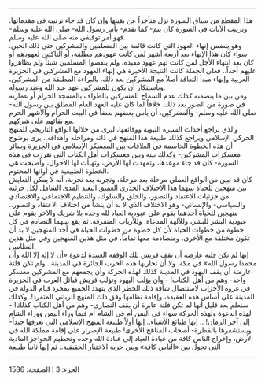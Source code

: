------------------------------------------------------------------------

هذا المقطع من سياق السورة نزل متأخراً عن بقيتها وإن كان قد جاء ترتيبه في
مقدماتها. وترتيب الآيات في السورة كان يتم- كما تقدم- بأمر رسول الله- صلى
الله عليه وسلم- فهو أمر توقيفي منه صلى الله عليه وسلم.  
وهو يتضمن إنهاء العهود التي كانت قائمة بين المسلمين والمشركين حتى ذلك
الحين. سواء كان هذا الإنهاء بعد أربعة أشهر لمن كانت عهودهم مطلقة، أو
الناكثين لعهودهم أو كان بعد انتهاء الأجل لمن كانت لهم عهود مقيدة، ولم
ينقصوا المسلمين شيئاً ولم يظاهروا عليهم أحداً.. فعلى الجملة كانت النتيجة
الأخيرة هي إنهاء العهود مع المشركين في الجزيرة العربية وإنهاء مبدأ
التعاقد أصلاً مع المشركين بعد ذلك، بالبراءة المطلقة من المشركين،
وباستنكار أن يكون للمشركين عهد عند الله وعند رسوله.  
ومن بين ما يتضمنه كذلك عدم السماح للمشركين بالطواف بالمسجد الحرام أو
عمارته في صورة من الصور بعد ذلك. خلافاً لما كان عليه العهد العام المطلق
بين رسول الله- صلى الله عليه وسلم- والمشركين، أن يأمن بعضهم بعضاً في
البيت الحرام والأشهر الحرم مع بقائهم على شركهم.  
والذي يراجع أحداث السيرة النبوية ووقائعها، ليرى من خلالها الواقع
التاريخي للمنهج الحركي الإسلامي ويراجع كذلك طبيعة هذا المنهج في ذاته
ومراحله وأهدافه.. يرى بوضوح أن هذه الخطوة الحاسمة في العلاقات بين
المعسكر الإسلامي في الجزيرة وسائر معسكرات المشركين- وكذلك بينه وبين
معسكرات أهل الكتاب التي تقررت في هذه السورة- كان قد جاء موعدها، وتمهدت
لها الأرض، وتهيأت لها الأحوال، وأصبحت هي الخطوة الطبيعية في أوانها
المحتوم.  
كان قد تبين من الواقع العملي مرحلة بعد مرحلة، وتجربة بعد تجربة، أنه لا
يمكن التعايش بين منهجين للحياة بينهما هذا الاختلاف الجذري العميق البعيد
المدى الشامل لكل جزئية من جزئيات الاعتقاد والتصور، والخلق والسلوك،
والتنظيم الاجتماعي والاقتصادي والسياسي- والإنساني- وهو الاختلاف الذي لا
بد أن ينشأ من اختلاف الاعتقاد والتصور.. منهجين للحياة أحدهما يقوم على
عبودية العباد لله وحده بلا شريك والآخر يقوم على عبودية البشر للبشر،
وللآلهة المدعاة، وللأرباب المتفرقة. ثم يقع بينهما التصادم في كل خطوة من
خطوات الحياة لأن كل خطوة من خطوات الحياة في أحد المنهجين لا بد أن تكون
مختلفة مع الأخرى، ومتصادمة معها تماماً، في مثل هذين المنهجين وفي مثل هذين
النظامين.  
إنها لم تكن فلتة عارضة أن تقف قريش تلك الوقفة العنيدة لدعوة «أن لا إله
إلا الله وأن محمدا رسول الله» في مكة. ولا أن تحاربها هذه الحرب الجائرة
في المدينة.. ولم تكن فلتة عارضة أن يقف اليهود في المدينة كذلك لهذه
الحركة وأن يجمعهم مع المشركين معسكر واحد- وهم من أهل الكتاب! - وأن يؤلب
اليهود وتؤلب قريش قبائل العرب في الجزيرة في غزوة الأحزاب لاستئصال شأفة
ذلك الخطر الذي يتهدد الجميع بمجرد قيام الدولة في المدينة على أساس هذه
العقيدة، وإقامة نظامها وفق ذلك المنهج الرباني المتفرد!. وكذلك سنعلم بعد
قليل أنها لم تكن فلتة عابرة أن يقف النصارى- وهم من أهل الكتاب كذلك! -
لهذه الدعوة ولهذه الحركة سواء في اليمن أم في الشام أم فيما وراء اليمن
ووراء الشام إلى آخر الزمان! .. إنها طبائع الأشياء.. إنها أولاً طبيعة
المنهج الإسلامي التي يعرفها جيداً- ويستشعرها بالفطرة- أصحاب المناهج
الأخرى! طبيعة الإصرار على إقامة مملكة الله في الأرض، وإخراج الناس كافة
من عبادة العباد إلى عبادة الله وحده وتحطيم الحواجز المادية التي تحول بين
«الناس كافة» وبين حرية الاختيار الحقيقية.. ثم إنها ثانياً طبيعة

------------------------------------------------------------------------

الجزء: 3 ¦ الصفحة: 1586
